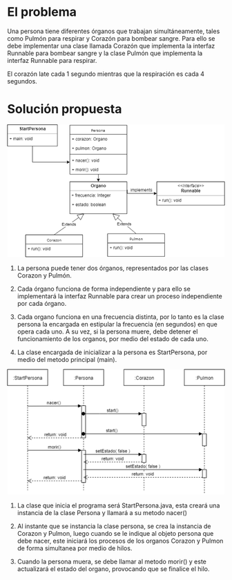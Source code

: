 # El problema
Una persona tiene diferentes órganos que trabajan simultáneamente, tales como Pulmón para respirar y Corazón para bombear sangre. Para ello se debe implementar una clase llamada Corazón que implementa la interfaz Runnable para bombear sangre y la clase Pulmón que implementa la interfaz Runnable para respirar.

El corazón late cada 1 segundo mientras que la respiración es cada 4 segundos.

# Solución propuesta

![Diagrama de clase - Persona](https://github.com/lbgutierrez/curso-jee-julio/blob/master/documentacion/ejercicios-resueltos/sesion-3/DC-Persona-Thread.png?raw=true)

  1. La persona puede tener dos órganos, representados por las clases Corazon y Pulmón.
  
  2. Cada órgano funciona de forma independiente y para ello se implementará la interfaz Runnable para crear un proceso independiente por cada órgano.
  
  3. Cada organo funciona en una frecuencia distinta, por lo tanto es la clase persona la encargada en estipular la frecuencia (en segundos) en que opera cada uno. A su vez, si la persona muere, debe detener el funcionamiento de los organos, por medio del estado de cada uno.
  
  4. La clase encargada de inicializar a la persona es StartPersona, por medio del metodo principal (main).

![Diagrama de secuencia](https://github.com/lbgutierrez/curso-jee-julio/blob/master/documentacion/ejercicios-resueltos/sesion-3/DS-Persona-Thread.png?raw=true)

  1. La clase que inicia el programa será StartPersona.java, esta creará una instancia de la clase Persona y llamará a su metodo nacer()
  
  2. Al instante que se instancia la clase persona, se crea la instancia de Corazon y Pulmon, luego cuando se le indique al objeto persona que debe nacer, este iniciará los procesos de los organos Corazon y Pulmon de forma simultanea por medio de hilos.
  
  3. Cuando la persona muera, se debe llamar al metodo morir() y este actualizará el estado del organo, provocando que se finalice el hilo.
  